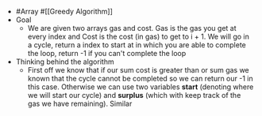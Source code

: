 - #Array #[[Greedy Algorithm]]
- Goal
	- We are given two arrays gas and cost. Gas is the gas you get at every index and Cost is the cost (in gas) to get to i +   1. We will go in a cycle, return a index to start at in which you are able to complete the loop, return -1 if you can't complete the loop
- Thinking behind the algorithm
	- First off we know that if our sum cost is greater than or sum gas we known that the cycle cannot be completed so we can return our -1 in this case. Otherwise we can use two variables **start** (denoting where we will start our cycle) and **surplus** (which with keep track of the gas we have remaining). Similar
